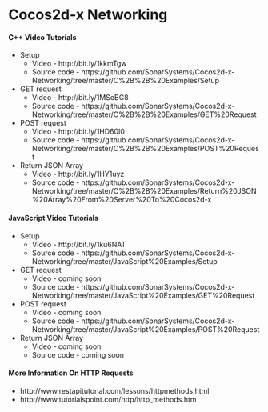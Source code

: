 # Cocos2d-x Networking

<h4>C++ Video Tutorials</h4>
<ul>
  <li>
    Setup
    <ul>
      <li>Video - http://bit.ly/1kkmTgw</li>
      <li>Source code - https://github.com/SonarSystems/Cocos2d-x-Networking/tree/master/C%2B%2B%20Examples/Setup</li>
    </ul>
  </li>
  
  <li>
    GET request
    <ul>
      <li>Video - http://bit.ly/1MSoBC8</li>
      <li>Source code - https://github.com/SonarSystems/Cocos2d-x-Networking/tree/master/C%2B%2B%20Examples/GET%20Request</li>
    </ul>
  </li>
  
  <li>
    POST request
    <ul>
      <li>Video - http://bit.ly/1HD60I0</li>
      <li>Source code - https://github.com/SonarSystems/Cocos2d-x-Networking/tree/master/C%2B%2B%20Examples/POST%20Request</li>
    </ul>
  </li>
  
  <li>
    Return JSON Array
    <ul>
      <li>Video - http://bit.ly/1HY1uyz</li>
      <li>Source code - https://github.com/SonarSystems/Cocos2d-x-Networking/tree/master/C%2B%2B%20Examples/Return%20JSON%20Array%20From%20Server%20To%20Cocos2d-x</li>
    </ul>
  </li>
</ul>

<h4>JavaScript Video Tutorials</h4>
<ul>
  <li>
    Setup
    <ul>
      <li>Video - http://bit.ly/1ku6NAT</li>
      <li>Source code - https://github.com/SonarSystems/Cocos2d-x-Networking/tree/master/JavaScript%20Examples/Setup</li>
    </ul>
  </li>
  
  <li>
    GET request
    <ul>
      <li>Video - coming soon</li>
      <li>Source code - https://github.com/SonarSystems/Cocos2d-x-Networking/tree/master/JavaScript%20Examples/GET%20Request</li>
    </ul>
  </li>
  
  <li>
    POST request
    <ul>
      <li>Video - coming soon</li>
      <li>Source code - https://github.com/SonarSystems/Cocos2d-x-Networking/tree/master/JavaScript%20Examples/POST%20Request</li>
    </ul>
  </li>
  
  <li>
    Return JSON Array
    <ul>
      <li>Video - coming soon</li>
      <li>Source code - coming soon</li>
    </ul>
  </li>
</ul>

<h4>More Information On HTTP Requests</h4>
<ul>
  <li>http://www.restapitutorial.com/lessons/httpmethods.html</li>
  <li>http://www.tutorialspoint.com/http/http_methods.htm</li>
</ul>
